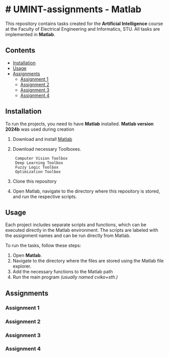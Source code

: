 
# # UMINT-assignments - Matlab 
This repository contains tasks created for the **Artificial Intelligence** course at the Faculty of Electrical Engineering and Informatics, STU. All tasks are implemented in **Matlab**.

## Contents

- [Installation](#installation)
- [Usage](#usage)
- [Assignments](#assignments)
  - [Assignment 1](#assignment-1)
  - [Assignment 2](#assignment-2)
  - [Assignment 3](#assignment-3)
  - [Assignment 4](#assignment-4)

## Installation

To run the projects, you need to have **Matlab** installed. **Matlab version 2024b** was used during creation

1. Download and install [Matlab](https://www.mathworks.com/products/matlab.html) 
2. Download necessary Toolboxes.

		Computer Vision Toolbox
		Deep Learning Toolbox
		Fuzzy Logic Toolbox
		Optimization Toolbox
		
4. Clone this repository
5. Open Matlab, navigate to the directory where this repository is stored, and run the respective scripts.



## Usage

Each project includes separate scripts and functions, which can be executed directly in the Matlab environment. The scripts are labeled with the assignment names and can be run directly from Matlab.

To run the tasks, follow these steps: 
1. Open **Matlab**. 
2. Navigate to the directory where the files are stored using the Matlab file explorer. 
3. Add the necessary functions to the Matlab path
4. Run the main program *(usually named cviko+sth.)*

## Assignments

 ### Assignment 1
 ### Assignment 2
 ### Assignment 3
 ### Assignment 4



